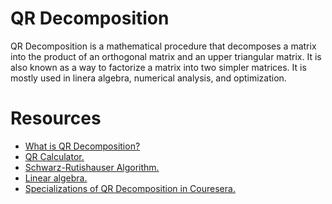 # QR Decomposition
QR Decomposition is a mathematical procedure that decomposes a matrix into the product of an orthogonal matrix and an upper triangular matrix.
It is also known as a way to factorize a matrix into two simpler matrices.
It is mostly used in linera algebra, numerical analysis, and optimization.
# Resources
- [What is QR Decomposition?](https://youtu.be/J41Ypt6Mftc)
- [QR Calculator.](https://www.omnicalculator.com/math/qr-decomposition)
- [Schwarz-Rutishauser Algorithm.](https://towardsdatascience.com/can-qr-decomposition-be-actually-faster-schwarz-rutishauser-algorithm-a32c0cde8b9b)
- [Linear algebra.](https://www.khanacademy.org/math/linear-algebra/alternate-bases/orthonormal-basis/v/linear-algebra-qr-decomposition-of-a-matrix)
- [Specializations of QR Decomposition in Couresera.](https://www.coursera.org/specializations/data-science-python)
